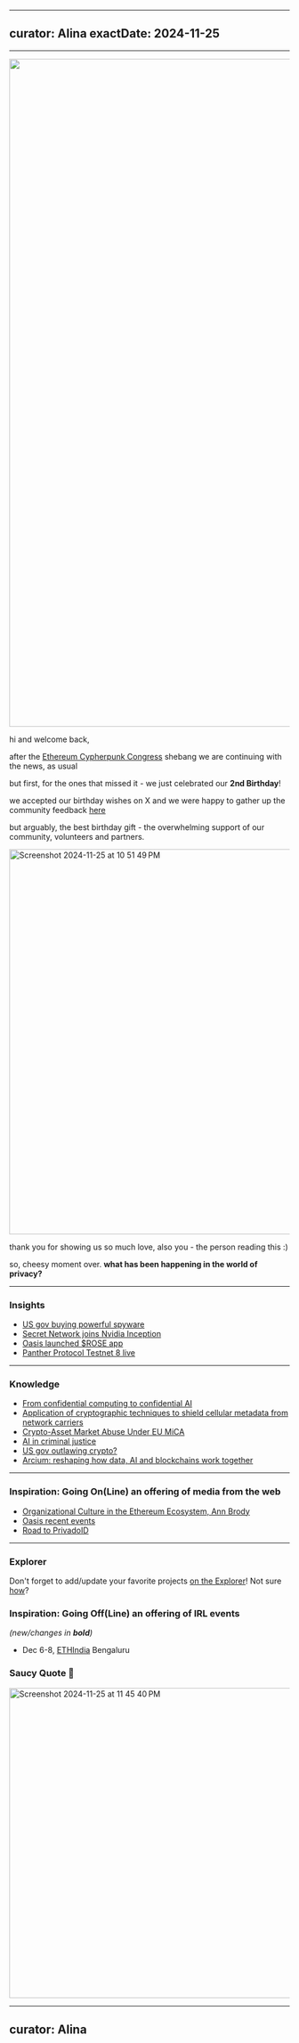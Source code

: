 
---
curator: Alina
exactDate: 2024-11-25
---

<!--
### Insights

### Knowledge

### Inspiration

### Inspiration: Going On(Line) an offering of media from the web

### Inspiration: Going Off(Line) an offering of IRL events 

### Explorer 

### Saucy Quote
-->

---

<img width="1200" alt="" src="https://raw.githubusercontent.com/web3privacy/news/refs/heads/main/data/img/web3privacy%20rome%20meetup%20by%20jensei.png">


hi and welcome back, 

after the [Ethereum Cypherpunk Congress](https://lu.ma/w3pn-meetup-devcon7) shebang we are continuing with the news, as usual

but first, for the ones that missed it - we just celebrated our **2nd Birthday**! 


we accepted our birthday wishes on X and we were happy to gather up the community feedback [here](https://mirror.xyz/0x0f1F3DAf416B74DB3DE55Eb4D7513a80F4841073/VYszh2TDpNpyEmSNUCJtGxtJj0-CDzEqr0RKdArUxHw)


but arguably, the best birthday gift - the overwhelming support of our community, volunteers and partners. 

<img width="692" alt="Screenshot 2024-11-25 at 10 51 49 PM" src="https://github.com/user-attachments/assets/a4b3b395-3526-42e1-bf56-1babd53106bf">


thank you for showing us so much love, also you - the person reading this :)


so, cheesy moment over. 
**what has been happening in the world of privacy?**

---

### Insights
- [US gov buying powerful spyware](https://www.newyorker.com/news/news-desk/the-technology-the-trump-administration-could-use-to-hack-your-phone)
- [Secret Network joins Nvidia Inception](https://scrt.network/blog/nvidia-inception/)
- [Oasis launched $ROSE app](https://x.com/oasisprotocol/status/1860559235576447442?s=46)
- [Panther Protocol Testnet 8 live](https://blog.pantherprotocol.io/testnet-stage-8-enhancing-utxo-management-compliance-and-scalability/)
  
---

### Knowledge
- [From confidential computing to confidential AI](https://www.iex.ec/academy/confidential-ai)
- [Application of cryptographic techniques to shield cellular metadata from network carriers](https://www.aclu.org/news/privacy-technology/new-mobile-phone-service-shows-we-can-have-both-privacy-and-nice-things)
- [Crypto-Asset Market Abuse Under EU MiCA](https://www.cambridge.org/core/journals/european-journal-of-risk-regulation/article/cryptoasset-market-abuse-under-eu-mica/FDC11EC096728B9EF1097A5346F0EF27)
- [AI in criminal justice](https://www.eff.org/deeplinks/2024/11/ai-criminal-justice-trend-attorneys-need-know-about)
- [US gov outlawing crypto?](https://www.youtube.com/embed/WFJkqAFi1ZQ?start=1434)
- [Arcium: reshaping how data, AI and blockchains work together](https://www.youtube.com/watch?v=S0Xy_p7Agcg)

  
---

### Inspiration: Going On(Line) an offering of media from the web
- [Organizational Culture in the Ethereum Ecosystem, Ann Brody](https://app.devcon.org/schedule/U7SNLQ)
- [Oasis recent events](https://x.com/oasisprotocol/status/1860976772386586914?s=46)
- [Road to PrivadoID](https://x.com/espaciocripto/status/1860016997129683401?s=46)

---

### Explorer 

Don't forget to add/update your favorite projects [on the Explorer](https://explorer.web3privacy.info/project/create)!
Not sure [how](https://mirror.xyz/0x0f1F3DAf416B74DB3DE55Eb4D7513a80F4841073/Ri2ZMIq6Os-ZKQyT_l6a5F1-gJURySvvwNRKzBvNpWM)?


### Inspiration: Going Off(Line) an offering of IRL events 
*(new/changes in **bold**)*

* Dec 6-8, [ETHIndia](https://ethindia2024.devfolio.co/) Bengaluru


### Saucy Quote 🥫
<img width="557" alt="Screenshot 2024-11-25 at 11 45 40 PM" src="https://github.com/user-attachments/assets/528f8c17-c0d5-4989-b920-dec613f12f9f">


---
curator: Alina
---
